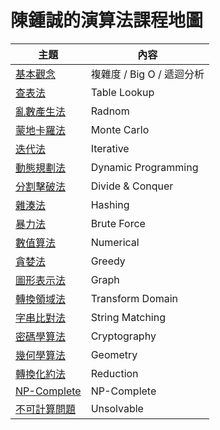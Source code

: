 # 陳鍾誠的演算法課程地圖

主題                | 內容
--------------------|----------------------------------------
[基本觀念](00-complexity.md) | 複雜度 / Big O / 遞迴分析
[查表法](01-tableLookup.md)  | Table Lookup
[亂數產生法](02-random.md)    | Radnom
[蒙地卡羅法](03-monteCarlo.md) |  Monte Carlo
[迭代法](04-iterative.md)      | Iterative
[動態規劃法](05-dynamicProgramming.md) | Dynamic Programming
[分割擊破法](06-divideConquer.md) | Divide & Conquer
[雜湊法](07-hashing.md) | Hashing
[暴力法](08-bruteForce.md) | Brute Force
[數值算法](09-numerical.md) |  Numerical
[貪婪法](10-greedy.md) |  Greedy
[圖形表示法](11-graph.md) | Graph
[轉換領域法](12-transform.md) | Transform Domain
[字串比對法](13-stringMatching.md) | String Matching
[密碼學算法](14-cryptography.md) | Cryptography
[幾何學算法](15-geometry.md) | Geometry
[轉換化約法](16-reduction.md) | Reduction
[NP-Complete](17-NpComplete.md) | NP-Complete
[不可計算問題](18-unsolvable.md) | Unsolvable


<!--
[AI:優化算法](ai) | 爬山演算法 / 遺傳演算法
[AI:圖形搜尋](search) | DFS / BFS / IDS / A* / Min-Max / Alpha-Beta
[AI:機器學習](ml) | K近鄰 / K-Mean / Gibbs / EM / Viterbi / SVM
[AI:神經網路](nn) | 梯度下降法 / 反傳遞算法 / CD-K
-->


<!--
## 人工智慧算法

主題                | 內容
--------------------|----------------------------------------

-->